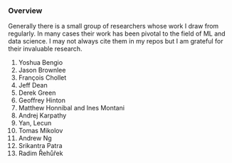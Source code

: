 ### Overview

Generally there is a small group of researchers whose work I draw from regularly. In many cases their work has been pivotal to the field of ML and data science. I may not always cite them in my repos but I am grateful for their invaluable research. 

1. Yoshua Bengio 
2. Jason Brownlee 
3. François Chollet 
4. Jeff Dean 
5. Derek Green
5. Geoffrey Hinton
6. Matthew Honnibal and Ines Montani 
7. Andrej Karpathy 
8. Yan, Lecun 
9. Tomas Mikolov 
10. Andrew Ng 
11. Srikantra Patra 
12. Radim Řehůřek 




 

